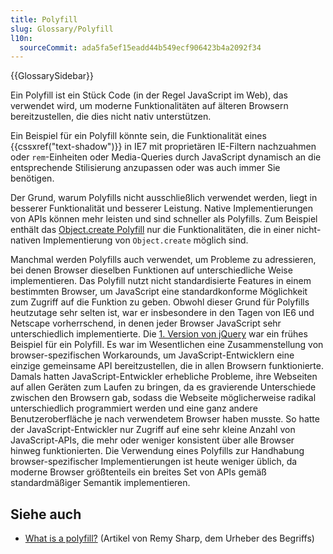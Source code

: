```yaml
---
title: Polyfill
slug: Glossary/Polyfill
l10n:
  sourceCommit: ada5fa5ef15eadd44b549ecf906423b4a2092f34
---
```


{{GlossarySidebar}}

Ein Polyfill ist ein Stück Code (in der Regel JavaScript im Web), das verwendet wird, um moderne Funktionalitäten auf älteren Browsern bereitzustellen, die dies nicht nativ unterstützen.

Ein Beispiel für ein Polyfill könnte sein, die Funktionalität eines {{cssxref("text-shadow")}} in IE7 mit proprietären IE-Filtern nachzuahmen oder `rem`-Einheiten oder Media-Queries durch JavaScript dynamisch an die entsprechende Stilisierung anzupassen oder was auch immer Sie benötigen.

Der Grund, warum Polyfills nicht ausschließlich verwendet werden, liegt in besserer Funktionalität und besserer Leistung. Native Implementierungen von APIs können mehr leisten und sind schneller als Polyfills. Zum Beispiel enthält das [Object.create Polyfill](/de/docs/Web/JavaScript/Reference/Global_Objects/Object/create#see_also) nur die Funktionalitäten, die in einer nicht-nativen Implementierung von `Object.create` möglich sind.

Manchmal werden Polyfills auch verwendet, um Probleme zu adressieren, bei denen Browser dieselben Funktionen auf unterschiedliche Weise implementieren. Das Polyfill nutzt nicht standardisierte Features in einem bestimmten Browser, um JavaScript eine standardkonforme Möglichkeit zum Zugriff auf die Funktion zu geben. Obwohl dieser Grund für Polyfills heutzutage sehr selten ist, war er insbesondere in den Tagen von IE6 und Netscape vorherrschend, in denen jeder Browser JavaScript sehr unterschiedlich implementierte. Die [1. Version von jQuery](https://ajax.googleapis.com/ajax/libs/jquery/1.12.4/jquery.js) war ein frühes Beispiel für ein Polyfill. Es war im Wesentlichen eine Zusammenstellung von browser-spezifischen Workarounds, um JavaScript-Entwicklern eine einzige gemeinsame API bereitzustellen, die in allen Browsern funktionierte. Damals hatten JavaScript-Entwickler erhebliche Probleme, ihre Webseiten auf allen Geräten zum Laufen zu bringen, da es gravierende Unterschiede zwischen den Browsern gab, sodass die Webseite möglicherweise radikal unterschiedlich programmiert werden und eine ganz andere Benutzeroberfläche je nach verwendetem Browser haben musste. So hatte der JavaScript-Entwickler nur Zugriff auf eine sehr kleine Anzahl von JavaScript-APIs, die mehr oder weniger konsistent über alle Browser hinweg funktionierten. Die Verwendung eines Polyfills zur Handhabung browser-spezifischer Implementierungen ist heute weniger üblich, da moderne Browser größtenteils ein breites Set von APIs gemäß standardmäßiger Semantik implementieren.

## Siehe auch

- [What is a polyfill?](https://remysharp.com/2010/10/08/what-is-a-polyfill) (Artikel von Remy Sharp, dem Urheber des Begriffs)

